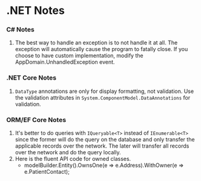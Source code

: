 # .NET Notes

### C# Notes
1. The best way to handle an exception is to not handle it at all. The exception will automatically cause the program to fatally close. If you choose to have custom implementation, modify the AppDomain.UnhandledException event.

### .NET Core Notes
1. `DataType` annotations are only for display formatting, not validation. Use
the validation attributes in `System.ComponentModel.DataAnnotations` for
validation.

### ORM/EF Core Notes
1. It's better to do queries with `IQueryable<T>` instead of `IEnumerable<T>`
since the former will do the query on the database and only transfer the
applicable records over the network. The later will transfer all records over
the network and do the query locally.
2. Here is the fluent API code for owned classes.
	* modelBuilder.Entity<PatientContact>().OwnsOne(e => e.Address).WithOwner(e => e.PatientContact);
